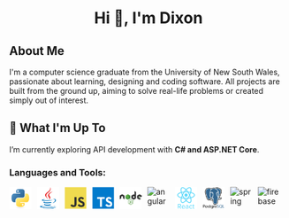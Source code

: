 <h1 align="center">Hi 👋, I'm Dixon</h1>

## About Me
I'm a computer science graduate from the University of New South Wales, passionate about learning, designing and coding software. All projects are built from the ground up, aiming to solve real-life problems or created simply out of interest.

## 🌱 What I'm Up To
I’m currently exploring API development with **C# and ASP.NET Core**.

<h3 align="left">Languages and Tools:</h3>
<img src="https://raw.githubusercontent.com/devicons/devicon/master/icons/python/python-original.svg" alt="python" width="40" height="40" align="left" style="padding-right:10px;"/>
<img src="https://raw.githubusercontent.com/devicons/devicon/master/icons/java/java-original.svg" alt="java" width="40" height="40" align="left" style="padding-right:10px;"/>
<img src="https://raw.githubusercontent.com/devicons/devicon/master/icons/javascript/javascript-original.svg" alt="javascript" width="40" height="40" align="left" style="padding-right:10px;"/>
<img src="https://raw.githubusercontent.com/devicons/devicon/master/icons/typescript/typescript-original.svg" alt="typescript" width="40" height="40" align="left" style="padding-right:10px;"/>
<img src="https://raw.githubusercontent.com/devicons/devicon/master/icons/nodejs/nodejs-original-wordmark.svg" alt="nodejs" width="40" height="40" align="left" style="padding-right:10px;"/>
<img src="https://angular.io/assets/images/logos/angular/angular.svg" alt="angular" width="40" height="40" align="left" style="padding-right:10px;"/>
<img src="https://raw.githubusercontent.com/devicons/devicon/master/icons/react/react-original-wordmark.svg" alt="react" width="40" height="40" align="left" style="padding-right:10px;"/>
<img src="https://raw.githubusercontent.com/devicons/devicon/master/icons/postgresql/postgresql-original-wordmark.svg" alt="postgresql" width="40" height="40" align="left" style="padding-right:10px;"/>
<img src="https://www.vectorlogo.zone/logos/springio/springio-icon.svg" alt="spring" width="40" height="40" align="left" style="padding-right:10px;"/>
<img src="https://www.vectorlogo.zone/logos/firebase/firebase-icon.svg" alt="firebase" width="40" height="40" align="left" style="padding-right:10px;"/>






